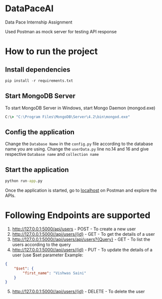 # DataPaceAI
Data Pace Internship Assignment 

Used Postman as mock server for testing API response

# How to run the project
## Install dependencies
```python
pip install -r requirements.txt
```
## Start MongoDB Server
To start MongoDB Server in Windows, start Mongo Daemon (mongod.exe)
```cmd
C:\> "C:\Program Files\MongoDB\Server\4.2\bin\mongod.exe"
```
## Config the application
Change the `Database Name` in the `config.py` file according to the database name you are using.
Change the `userData.py` line no.14 and 16 and give respective `Database name` and `collection name`

## Start the application
```cmd
python run-app.py
```

Once the application is started, go to [localhost](http://localhost:5000/)
on Postman and explore the APIs.

# Following Endpoints are supported
1. http://127.0.0.1:5000/api/users - POST - To create a new user
2. http://127.0.0.1:5000//api/users/{id} - GET - To get the details of a user
3. http://127.0.0.1:5000//api/users/api/users?{Query} - GET - To list the users according to the query
4. http://127.0.0.1:5000//api/users/{id} - PUT - To update the details of a user (use $set parameter Example:
```JSON
{
	"$set": {
		"first_name": "Vishwas Saini"
	}
}
``` 
5. http://127.0.0.1:5000//api/users/{id} - DELETE - To delete the user
